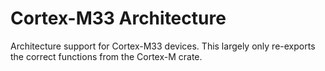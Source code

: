 Cortex-M33 Architecture
======================

Architecture support for Cortex-M33 devices. This largely only re-exports the
correct functions from the Cortex-M crate.
